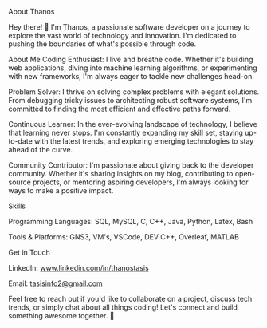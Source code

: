 About Thanos

Hey there! 👋 I'm Thanos, a passionate software developer on a journey to explore the vast world of technology and innovation. I'm dedicated to pushing the boundaries of what's possible through code.

About Me
Coding Enthusiast: I live and breathe code. Whether it's building web applications, diving into machine learning algorithms, or experimenting with new frameworks, I'm always eager to tackle new challenges head-on.

Problem Solver: I thrive on solving complex problems with elegant solutions. From debugging tricky issues to architecting robust software systems, I'm committed to finding the most efficient and effective paths forward.

Continuous Learner: In the ever-evolving landscape of technology, I believe that learning never stops. I'm constantly expanding my skill set, staying up-to-date with the latest trends, and exploring emerging technologies to stay ahead of the curve.

Community Contributor: I'm passionate about giving back to the developer community. Whether it's sharing insights on my blog, contributing to open-source projects, or mentoring aspiring developers, I'm always looking for ways to make a positive impact.

Skills


Programming Languages: SQL, MySQL, C, C++, Java, Python, Latex, Bash

Tools & Platforms: GNS3, VM's, VSCode, DEV C++, Overleaf, MATLAB

Get in Touch

LinkedIn: www.linkedin.com/in/thanostasis

Email: tasisinfo2@gmail.com

Feel free to reach out if you'd like to collaborate on a project, discuss tech trends, or simply chat about all things coding! Let's connect and build something awesome together. 🚀
